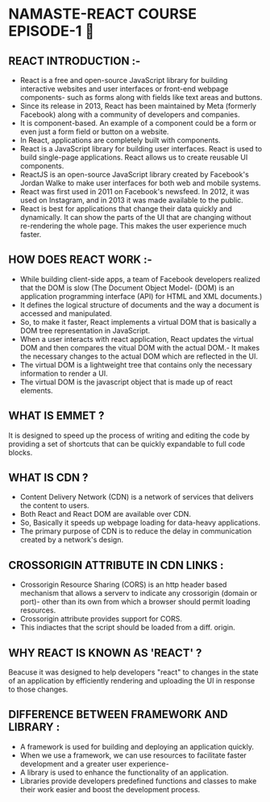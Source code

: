 # NAMASTE-REACT COURSE EPISODE-1 🚀

## REACT INTRODUCTION :-

- React is a free and open-source JavaScript library for building interactive websites and user interfaces or front-end webpage components- such as forms along with fields like text areas and buttons.
- Since its release in 2013, React has been maintained by Meta (formerly Facebook) along with a community of developers and companies.
- It is component-based. An example of a component could be a form or even just a form field or button on a website.
- In React, applications are completely built with components.
- React is a JavaScript library for building user interfaces. React is used to build single-page applications. React allows us to create reusable UI components.
- ReactJS is an open-source JavaScript library created by Facebook's Jordan Walke to make user interfaces for both web and mobile systems.
- React was first used in 2011 on Facebook's newsfeed. In 2012, it was used on Instagram, and in 2013 it was made available to the public.
- React is best for applications that change their data quickly and dynamically. It can show the parts of the UI that are changing without
  re-rendering the whole page. This makes the user experience much faster.

## HOW DOES REACT WORK :-

- While building client-side apps, a team of Facebook developers realized that the DOM is slow (The Document Object Model- (DOM) is an application programming interface (API) for HTML and XML documents.)
- It defines the logical structure of documents and the way a document is accessed and manipulated.
- So, to make it faster, React implements a virtual DOM that is basically a DOM tree representation in JavaScript.
- When a user interacts with react application, React updates the virtual DOM and then compares the vitual DOM with the actual DOM.- It makes the necessary changes to the actual DOM which are reflected in the UI.
- The virtual DOM is a lightweight tree that contains only the necessary information to render a UI.
- The virtual DOM is the javascript object that is made up of react elements.

## WHAT IS EMMET ?

It is designed to speed up the process of writing and editing the code by providing a set of shortcuts that can be quickly expandable to full code blocks.

## WHAT IS CDN ?

- Content Delivery Network (CDN) is a network of services that delivers the content to users.
- Both React and React DOM are available over CDN.
- So, Basically it speeds up webpage loading for data-heavy applications.
- The primary purpose of CDN is to reduce the delay in communication created by a network's design.

## CROSSORIGIN ATTRIBUTE IN CDN LINKS :

- Crossorigin Resource Sharing (CORS) is an http header based mechanism that allows a serverv to indicate any crossorigin (domain or port)- other than its own from which a browser should permit loading resources.
- Crossorigin attribute provides support for CORS.
- <script crossorigin src = "....."></script> This indiactes that the script should be loaded from a diff. origin.

## WHY REACT IS KNOWN AS 'REACT' ?

Beacuse it was designed to help developers "react" to changes in the state of an application by efficiently rendering and uploading
the UI in response to those changes.

## DIFFERENCE BETWEEN FRAMEWORK AND LIBRARY :

- A framework is used for building and deploying an application quickly.
- When we use a framework, we can use resources to facilitate faster development and a greater user experience-
- A library is used to enhance the functionality of an application.
- Libraries provide developers predefined functions and classes to make their work easier and boost the development process.
